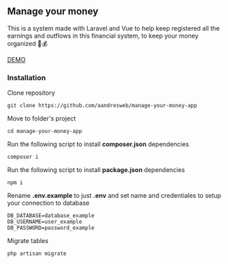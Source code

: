 ## Manage your money

This is a system made with Laravel and Vue to help keep registered all the earnings and outflows in this financial system, to keep your money organized 🧮💰

[DEMO](https://www.google.com)

### Installation

Clone repository

```
git clone https://github.com/aandresweb/manage-your-money-app
```

Move to folder's project

```
cd manage-your-money-app
```

Run the following script to install **composer.json** dependencies
```
composer i
```
Run the following script to install **package.json** dependencies
```
npm i
```
Rename **.env.example** to just **.env** and set name and credentiales to setup your connection to database

```env
DB_DATABASE=database_example
DB_USERNAME=user_example
DB_PASSWORD=password_example
```

Migrate tables 
```
php artisan migrate
```

